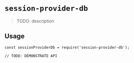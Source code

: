 # `session-provider-db`

> TODO: description

## Usage

```
const sessionProviderDb = require('session-provider-db');

// TODO: DEMONSTRATE API
```
